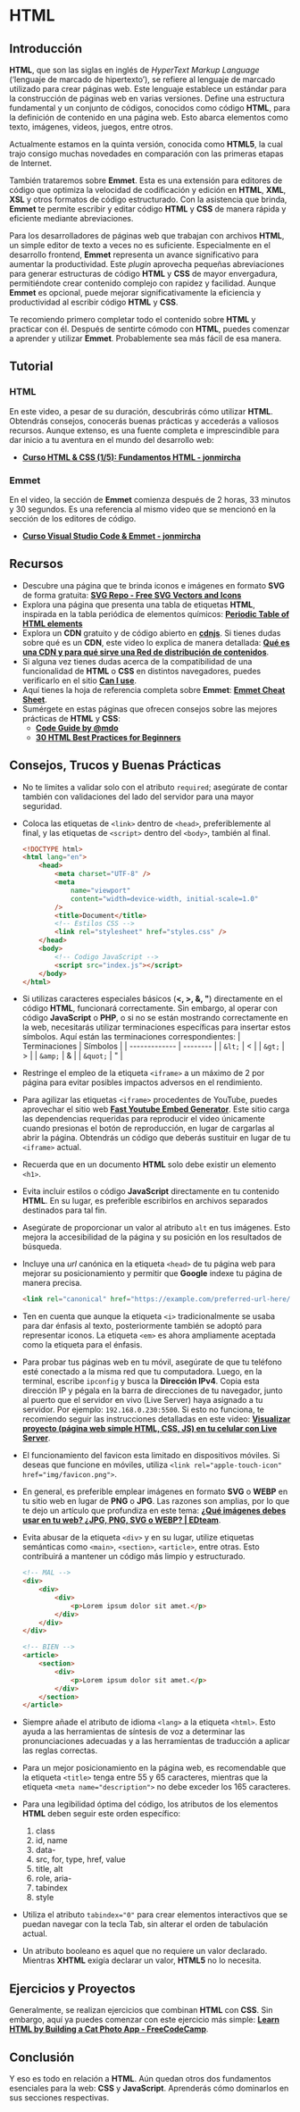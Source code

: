 # HTML

## Introducción

**HTML**, que son las siglas en inglés de _HyperText Markup Language_ (‘lenguaje de marcado de hipertexto’), se refiere al lenguaje de marcado utilizado para crear páginas web. Este lenguaje establece un estándar para la construcción de páginas web en varias versiones. Define una estructura fundamental y un conjunto de códigos, conocidos como código **HTML**, para la definición de contenido en una página web. Esto abarca elementos como texto, imágenes, videos, juegos, entre otros.

Actualmente estamos en la quinta versión, conocida como **HTML5**, la cual trajo consigo muchas novedades en comparación con las primeras etapas de Internet.

También trataremos sobre **Emmet**. Esta es una extensión para editores de código que optimiza la velocidad de codificación y edición en **HTML**, **XML**, **XSL** y otros formatos de código estructurado. Con la asistencia que brinda, **Emmet** te permite escribir y editar código **HTML** y **CSS** de manera rápida y eficiente mediante abreviaciones.

Para los desarrolladores de páginas web que trabajan con archivos **HTML**, un simple editor de texto a veces no es suficiente. Especialmente en el desarrollo frontend, **Emmet** representa un avance significativo para aumentar la productividad. Este _plugin_ aprovecha pequeñas abreviaciones para generar estructuras de código **HTML** y **CSS** de mayor envergadura, permitiéndote crear contenido complejo con rapidez y facilidad. Aunque **Emmet** es opcional, puede mejorar significativamente la eficiencia y productividad al escribir código **HTML** y **CSS**.

Te recomiendo primero completar todo el contenido sobre **HTML** y practicar con él. Después de sentirte cómodo con **HTML**, puedes comenzar a aprender y utilizar **Emmet**. Probablemente sea más fácil de esa manera.

## Tutorial

### HTML

En este video, a pesar de su duración, descubrirás cómo utilizar **HTML**. Obtendrás consejos, conocerás buenas prácticas y accederás a valiosos recursos. Aunque extenso, es una fuente completa e imprescindible para dar inicio a tu aventura en el mundo del desarrollo web:

-   **[Curso HTML & CSS (1/5): Fundamentos HTML - jonmircha](https://www.youtube.com/watch?v=-oK6zL01fNM)**

### Emmet

En el video, la sección de **Emmet** comienza después de 2 horas, 33 minutos y 30 segundos. Es una referencia al mismo video que se mencionó en la sección de los editores de código.

-   **[Curso Visual Studio Code & Emmet - jonmircha](https://www.youtube.com/watch?v=KpgVF0mXOUs&t=9210s)**

## Recursos

-   Descubre una página que te brinda iconos e imágenes en formato **SVG** de forma gratuita: **[SVG Repo - Free SVG Vectors and Icons](https://www.svgrepo.com/)**
-   Explora una página que presenta una tabla de etiquetas **HTML**, inspirada en la tabla periódica de elementos químicos: **[Periodic Table of HTML elements](https://madebymike.github.io/html5-periodic-table/)**
-   Explora un **CDN** gratuito y de código abierto en **[cdnjs](https://cdnjs.com/)**. Si tienes dudas sobre qué es un **CDN**, este video lo explica de manera detallada: **[Qué es una CDN y para qué sirve una Red de distribución de contenidos](https://www.youtube.com/watch?v=_RSP3wagz7c)**.
-   Si alguna vez tienes dudas acerca de la compatibilidad de una funcionalidad de **HTML** o **CSS** en distintos navegadores, puedes verificarlo en el sitio **[Can I use](https://caniuse.com/)**.
-   Aquí tienes la hoja de referencia completa sobre **Emmet**: **[Emmet Cheat Sheet](https://docs.emmet.io/cheat-sheet/)**.
-   Sumérgete en estas páginas que ofrecen consejos sobre las mejores prácticas de **HTML** y **CSS**:
    -   **[Code Guide by @mdo](https://codeguide.co)**
    -   **[30 HTML Best Practices for Beginners](https://webdesign.tutsplus.com/30-html-best-practices-for-beginners--net-4957t)**

## Consejos, Trucos y Buenas Prácticas

-   No te limites a validar solo con el atributo `required`; asegúrate de contar también con validaciones del lado del servidor para una mayor seguridad.

-   Coloca las etiquetas de `<link>` dentro de `<head>`, preferiblemente al final, y las etiquetas de `<script>` dentro del `<body>`, también al final.

    ```html
    <!DOCTYPE html>
    <html lang="en">
        <head>
            <meta charset="UTF-8" />
            <meta
                name="viewport"
                content="width=device-width, initial-scale=1.0"
            />
            <title>Document</title>
            <!-- Estilos CSS -->
            <link rel="stylesheet" href="styles.css" />
        </head>
        <body>
            <!-- Codigo JavaScript -->
            <script src="index.js"></script>
        </body>
    </html>
    ```

-   Si utilizas caracteres especiales básicos (**<, >, &, "**) directamente en el código **HTML**, funcionará correctamente. Sin embargo, al operar con código **JavaScript** o **PHP**, o si no se están mostrando correctamente en la web, necesitarás utilizar terminaciones específicas para insertar estos símbolos. Aquí están las terminaciones correspondientes:
    | Terminaciones | Símbolos |
    | ------------- | -------- |
    | `&lt;` | < |
    | `&gt;` | > |
    | `&amp;` | & |
    | `&quot;` | " |

-   Restringe el empleo de la etiqueta `<iframe>` a un máximo de 2 por página para evitar posibles impactos adversos en el rendimiento.

-   Para agilizar las etiquetas `<iframe>` procedentes de YouTube, puedes aprovechar el sitio web **[Fast Youtube Embed Generator](https://tube.rvere.com)**. Este sitio carga las dependencias requeridas para reproducir el video únicamente cuando presionas el botón de reproducción, en lugar de cargarlas al abrir la página. Obtendrás un código que deberás sustituir en lugar de tu `<iframe>` actual.

-   Recuerda que en un documento **HTML** solo debe existir un elemento `<h1>`.

-   Evita incluir estilos o código **JavaScript** directamente en tu contenido **HTML**. En su lugar, es preferible escribirlos en archivos separados destinados para tal fin.

-   Asegúrate de proporcionar un valor al atributo `alt` en tus imágenes. Esto mejora la accesibilidad de la página y su posición en los resultados de búsqueda.

-   Incluye una _url_ canónica en la etiqueta `<head>` de tu página web para mejorar su posicionamiento y permitir que **Google** indexe tu página de manera precisa.

    ```html
    <link rel="canonical" href="https://example.com/preferred-url-here/" />
    ```

-   Ten en cuenta que aunque la etiqueta `<i>` tradicionalmente se usaba para dar énfasis al texto, posteriormente también se adoptó para representar iconos. La etiqueta `<em>` es ahora ampliamente aceptada como la etiqueta para el énfasis.

-   Para probar tus páginas web en tu móvil, asegúrate de que tu teléfono esté conectado a la misma red que tu computadora. Luego, en la terminal, escribe `ipconfig` y busca la **Dirección IPv4**. Copia esta dirección IP y pégala en la barra de direcciones de tu navegador, junto al puerto que el servidor en vivo (Live Server) haya asignado a tu servidor. Por ejemplo: `192.168.0.230:5500`. Si esto no funciona, te recomiendo seguir las instrucciones detalladas en este video: **[Visualizar proyecto (página web simple HTML, CSS, JS) en tu celular con Live Server](https://www.youtube.com/watch?v=KJIYBbhUOic)**.

-   El funcionamiento del favicon esta limitado en dispositivos móviles. Si deseas que funcione en móviles, utiliza `<link rel="apple-touch-icon" href="img/favicon.png">`.

-   En general, es preferible emplear imágenes en formato **SVG** o **WEBP** en tu sitio web en lugar de **PNG** o **JPG**. Las razones son amplias, por lo que te dejo un artículo que profundiza en este tema: **[¿Qué imágenes debes usar en tu web? ¿JPG, PNG, SVG o WEBP? | EDteam](https://ed.team/blog/que-imagenes-debes-usar-en-tu-web-jpg-png-svg-o-webp)**.

-   Evita abusar de la etiqueta `<div>` y en su lugar, utilize etiquetas semánticas como `<main>`, `<section>`, `<article>`, entre otras. Esto contribuirá a mantener un código más limpio y estructurado.

    ```html
    <!-- MAL -->
    <div>
        <div>
            <div>
                <p>Lorem ipsum dolor sit amet.</p>
            </div>
        </div>
    </div>

    <!-- BIEN -->
    <article>
        <section>
            <div>
                <p>Lorem ipsum dolor sit amet.</p>
            </div>
        </section>
    </article>
    ```

-   Siempre añade el atributo de idioma `<lang>` a la etiqueta `<html>`. Esto ayuda a las herramientas de síntesis de voz a determinar las pronunciaciones adecuadas y a las herramientas de traducción a aplicar las reglas correctas.

-   Para un mejor posicionamiento en la página web, es recomendable que la etiqueta `<title>` tenga entre 55 y 65 caracteres, mientras que la etiqueta `<meta name="description">` no debe exceder los 165 caracteres.

-   Para una legibilidad óptima del código, los atributos de los elementos **HTML** deben seguir este orden específico:

    1. class
    2. id, name
    3. data-
    4. src, for, type, href, value
    5. title, alt
    6. role, aria-
    7. tabindex
    8. style

-   Utiliza el atributo `tabindex="0"` para crear elementos interactivos que se puedan navegar con la tecla Tab, sin alterar el orden de tabulación actual.

-   Un atributo booleano es aquel que no requiere un valor declarado. Mientras **XHTML** exigía declarar un valor, **HTML5** no lo necesita.

## Ejercicios y Proyectos

Generalmente, se realizan ejercicios que combinan **HTML** con **CSS**. Sin embargo, aquí ya puedes comenzar con este ejercicio más simple: **[Learn HTML by Building a Cat Photo App - FreeCodeCamp](https://www.freecodecamp.org/learn/2022/responsive-web-design/#learn-html-by-building-a-cat-photo-app)**.

## Conclusión

Y eso es todo en relación a **HTML**. Aún quedan otros dos fundamentos esenciales para la web: **CSS** y **JavaScript**. Aprenderás cómo dominarlos en sus secciones respectivas.
